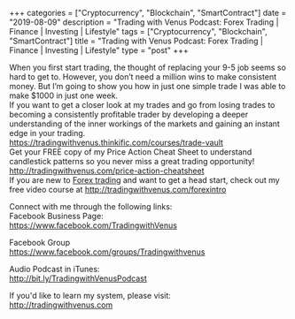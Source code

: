 +++
categories = ["Cryptocurrency", "Blockchain", "SmartContract"]
date = "2019-08-09"
description = "Trading with Venus Podcast: Forex Trading | Finance | Investing | Lifestyle"
tags = ["Cryptocurrency", "Blockchain", "SmartContract"]
title = "Trading with Venus Podcast: Forex Trading | Finance | Investing | Lifestyle"
type = "post"
+++

When you first start trading, the thought of replacing your 9-5 job
seems so hard to get to. However, you don’t need a million wins to make
consistent money. But I’m going to show you how in just one simple trade
I was able to make $1000 in just one week.  
If you want to get a closer look at my trades and go from losing trades
to becoming a consistently profitable trader by developing a deeper
understanding of the inner workings of the markets and gaining an
instant edge in your trading.  
https://tradingwithvenus.thinkific.com/courses/trade-vault  
Get your FREE copy of my Price Action Cheat Sheet to understand
candlestick patterns so you never miss a great trading opportunity!  
http://tradingwithvenus.com/price-action-cheatsheet  
If you are new to [Forex trading](https://www.fintechee.com/forex-trading-strategies/) and want to get a head start, check out
my free video course at http://tradingwithvenus.com/forexintro  
  
Connect with me through the following links:  
Facebook Business Page:  
https://www.facebook.com/TradingwithVenus  
  
Facebook Group  
https://www.facebook.com/groups/Tradingwithvenus  
  
Audio Podcast in iTunes:  
http://bit.ly/TradingwithVenusPodcast  
  
If you'd like to learn my system, please visit:  
http://tradingwithvenus.com